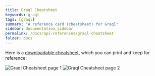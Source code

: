 ```yaml
---
title: Graql Cheatsheet
keywords: graql
tags: [graql]
summary: "A reference card (cheatsheet) for Graql"
sidebar: documentation_sidebar
permalink: /docs/api-references/graql-cheatsheet
folder: docs
---
```


Here is a [downloadable cheatsheet](../../images/graql-cheatsheet.pdf), which you can print and keep for reference:

![Graql Cheatsheet page 1](/images/graql-cheatsheet-p1.png)
![Graql Cheatsheet page 2](/images/graql-cheatsheet-p2.png)
